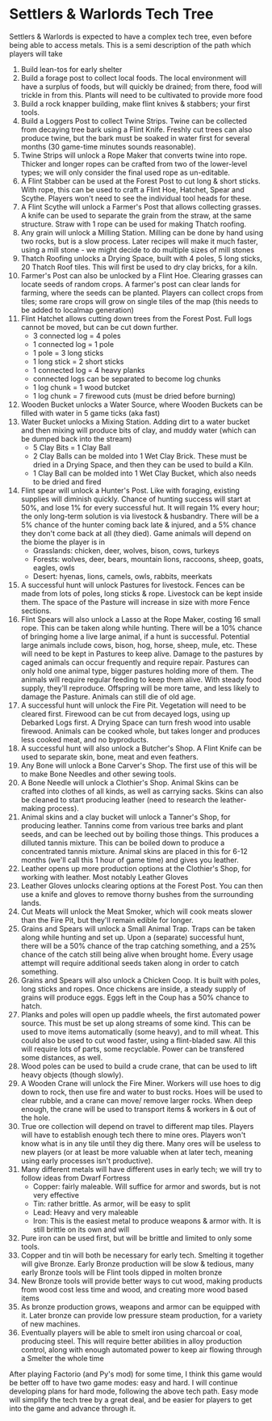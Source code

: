# Settlers & Warlords Tech Tree

Settlers & Warlords is expected to have a complex tech tree, even before being able to access metals. This is a semi description of the path which players will take

1. Build lean-tos for early shelter
2. Build a forage post to collect local foods. The local environment will have a surplus of foods, but will quickly be drained; from there, food will trickle in from this. Plants will need to be cultivated to provide more food
3. Build a rock knapper building, make flint knives & stabbers; your first tools.
4. Build a Loggers Post to collect Twine Strips. Twine can be collected from decaying tree bark using a Flint Knife. Freshly cut trees can also produce twine, but the bark must be soaked in water first for several months (30 game-time minutes sounds reasonable).
5. Twine Strips will unlock a Rope Maker that converts twine into rope. Thicker and longer ropes can be crafted from two of the lower-level types; we will only consider the final used rope as un-editable.
6. A Flint Stabber can be used at the Forest Post to cut long & short sticks. With rope, this can be used to craft a Flint Hoe, Hatchet, Spear and Scythe. Players won't need to see the individual tool heads for these.
7. A Flint Scythe will unlock a Farmer's Post that allows collecting grasses. A knife can be used to separate the grain from the straw, at the same structure. Straw with 1 rope can be used for making Thatch roofing.
8. Any grain will unlock a Milling Station. Milling can be done by hand using two rocks, but is a slow process. Later recipes will make it much faster, using a mill stone - we might decide to do multiple sizes of mill stones
9. Thatch Roofing unlocks a Drying Space, built with 4 poles, 5 long sticks, 20 Thatch Roof tiles. This will first be used to dry clay bricks, for a kiln.
10. Farmer's Post can also be unlocked by a Flint Hoe. Clearing grasses can locate seeds of random crops. A farmer's post can clear lands for farming, where the seeds can be planted. Players can collect crops from tiles; some rare crops will grow on single tiles of the map (this needs to be added to localmap generation)
11. Flint Hatchet allows cutting down trees from the Forest Post. Full logs cannot be moved, but can be cut down further.
    - 3 connected log = 4 poles
    - 1 connected log = 1 pole
    - 1 pole = 3 long sticks
    - 1 long stick = 2 short sticks
    - 1 connected log = 4 heavy planks
    - connected logs can be separated to become log chunks
    - 1 log chunk = 1 wood butcket
    - 1 log chunk = 7 firewood cuts (must be dried before burning)
12. Wooden Bucket unlocks a Water Source, where Wooden Buckets can be filled with water in 5 game ticks (aka fast)
13. Water Bucket unlocks a Mixing Station. Adding dirt to a water bucket and then mixing will produce bits of clay, and muddy water (which can be dumped back into the stream)
    - 5 Clay Bits = 1 Clay Ball
    - 2 Clay Balls can be molded into 1 Wet Clay Brick. These must be dried in a Drying Space, and then they can be used to build a Kiln.
    - 1 Clay Ball can be molded into 1 Wet Clay Bucket, which also needs to be dried and fired
14. Flint spear will unlock a Hunter's Post. Like with foraging, existing supplies will diminish quickly. Chance of hunting success will start at 50%, and lose 1% for every successful hut. It will regain 1% every hour; the only long-term solution is via livestock & husbandry. There will be a 5% chance of the hunter coming back late & injured, and a 5% chance they don't come back at all (they died). Game animals will depend on the biome the player is in
    - Grasslands: chicken, deer, wolves, bison, cows, turkeys
    - Forests: wolves, deer, bears, mountain lions, raccoons, sheep, goats, eagles, owls
    - Desert: hyenas, lions, camels, owls, rabbits, meerkats
15. A successful hunt will unlock Pastures for livestock. Fences can be made from lots of poles, long sticks & rope. Livestock can be kept inside them. The space of the Pasture will increase in size with more Fence sections.
16. Flint Spears will also unlock a Lasso at the Rope Maker, costing 16 small rope. This can be taken along while hunting. There will be a 10% chance of bringing home a live large animal, if a hunt is successful. Potential large animals include cows, bison, hog, horse, sheep, mule, etc. These will need to be kept in Pastures to keep alive. Damage to the pastures by caged animals can occur frequently and require repair. Pastures can only hold one animal type, bigger pastures holding more of them. The animals will require regular feeding to keep them alive. With steady food supply, they'll reproduce. Offspring will be more tame, and less likely to damage the Pasture. Animals can still die of old age.
17. A successful hunt will unlock the Fire Pit. Vegetation will need to be cleared first. Firewood can be cut from decayed logs, using up Debarked Logs first. A Drying Space can turn fresh wood into usable firewood. Animals can be cooked whole, but takes longer and produces less cooked meat, and no byproducts.
18. A successful hunt will also unlock a Butcher's Shop. A Flint Knife can be used to separate skin, bone, meat and even feathers.
19. Any Bone will unlock a Bone Carver's Shop. The first use of this will be to make Bone Needles and other sewing tools.
20. A Bone Needle will unlock a Clothier's Shop. Animal Skins can be crafted into clothes of all kinds, as well as carrying sacks. Skins can also be cleaned to start producing leather (need to research the leather-making process).
21. Animal skins and a clay bucket will unlock a Tanner's Shop, for producing leather. Tannins come from various tree barks and plant seeds, and can be leeched out by boiling those things. This produces a dilluted tannis mixture. This can be boiled down to produce a concentrated tannis mixture. Animal skins are placed in this for 6-12 months (we'll call this 1 hour of game time) and gives you leather.
22. Leather opens up more production options at the Clothier's Shop, for working with leather. Most notably Leather Gloves
23. Leather Gloves unlocks clearing options at the Forest Post. You can then use a knife and gloves to remove thorny bushes from the surrounding lands.
24. Cut Meats will unlock the Meat Smoker, which will cook meats slower than the Fire Pit, but they'll remain edible for longer.
25. Grains and Spears will unlock a Small Animal Trap. Traps can be taken along while hunting and set up. Upon a (separate) successful hunt, there will be a 50% chance of the trap catching something, and a 25% chance of the catch still being alive when brought home. Every usage attempt will require additional seeds taken along in order to catch something.
26. Grains and Spears will also unlock a Chicken Coop. It is built with poles, long sticks and ropes. Once chickens are inside, a steady supply of grains will produce eggs. Eggs left in the Coup has a 50% chance to hatch.
27. Planks and poles will open up paddle wheels, the first automated power source. This must be set up along streams of some kind. This can be used to move items automatically (some heavy), and to mill wheat. This could also be used to cut wood faster, using a flint-bladed saw. All this will require lots of parts, some recyclable. Power can be transfered some distances, as well.
28. Wood poles can be used to build a crude crane, that can be used to lift heavy objects (though slowly).
29. A Wooden Crane will unlock the Fire Miner. Workers will use hoes to dig down to rock, then use fire and water to bust rocks. Hoes will be used to clear rubble, and a crane can move/ remove larger rocks. When deep enough, the crane will be used to transport items & workers in & out of the hole.
30. True ore collection will depend on travel to different map tiles. Players will have to establish enough tech there to mine ores. Players won't know what is in any tile until they dig there. Many ores will be useless to new players (or at least be more valuable when at later tech, meaning using early processes isn't productive).
31. Many different metals will have different uses in early tech; we will try to follow ideas from Dwarf Fortress
    - Copper: fairly maleable. Will suffice for armor and swords, but is not very effective
    - Tin: rather brittle. As armor, will be easy to split
    - Lead: Heavy and very maleable
    - Iron: This is the easiest metal to produce weapons & armor with. It is still brittle on its own and will
32. Pure iron can be used first, but will be brittle and limited to only some tools.
33. Copper and tin will both be necessary for early tech. Smelting it together will give Bronze. Early Bronze production will be slow & tedious, many early Bronze tools will be Flint tools dipped in molten bronze
34. New Bronze tools will provide better ways to cut wood, making products from wood cost less time and wood, and creating more wood based items
35. As bronze production grows, weapons and armor can be equipped with it. Later bronze can provide low pressure steam production, for a variety of new machines.
36. Eventually players will be able to smelt iron using charcoal or coal, producing steel. This will require better abilities in alloy production control, along with enough automated power to keep air flowing through a Smelter the whole time

After playing Factorio (and Py's mod) for some time, I think this game would be better off to have two game modes: easy and hard. I will continue developing plans for hard mode, following the above tech path. Easy mode will simplify the tech tree by a great deal, and be easier for players to get into the game and advance through it.
